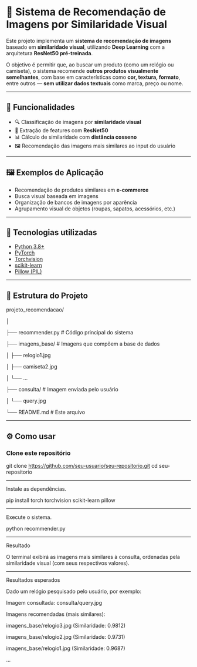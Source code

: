 # 🧠 Sistema de Recomendação de Imagens por Similaridade Visual

Este projeto implementa um **sistema de recomendação de imagens** baseado em **similaridade visual**, utilizando **Deep Learning** com a arquitetura **ResNet50 pré-treinada**.

O objetivo é permitir que, ao buscar um produto (como um relógio ou camiseta), o sistema recomende **outros produtos visualmente semelhantes**, com base em características como **cor, textura, formato**, entre outros — **sem utilizar dados textuais** como marca, preço ou nome.

---

## 🚀 Funcionalidades

- 🔍 Classificação de imagens por **similaridade visual**
- 🧠 Extração de features com **ResNet50**
- 📊 Cálculo de similaridade com **distância cosseno**
- 🖼️ Recomendação das imagens mais similares ao input do usuário

---

## 🖼️ Exemplos de Aplicação

- Recomendação de produtos similares em **e-commerce**
- Busca visual baseada em imagens
- Organização de bancos de imagens por aparência
- Agrupamento visual de objetos (roupas, sapatos, acessórios, etc.)

---

## 🧰 Tecnologias utilizadas

- [Python 3.8+](https://www.python.org/)
- [PyTorch](https://pytorch.org/)
- [Torchvision](https://pytorch.org/vision/stable/index.html)
- [scikit-learn](https://scikit-learn.org/)
- [Pillow (PIL)](https://python-pillow.org/)

---

## 📁 Estrutura do Projeto

projeto_recomendacao/

│

├── recommender.py # Código principal do sistema

├── imagens_base/ # Imagens que compõem a base de dados

│ ├── relogio1.jpg

│ ├── camiseta2.jpg

│ └── ...

├── consulta/ # Imagem enviada pelo usuário

│ └── query.jpg

└── README.md # Este arquivo

---

## ⚙️ Como usar

### Clone este repositório

git clone https://github.com/seu-usuario/seu-repositorio.git
cd seu-repositorio

---

Instale as dependências.

pip install torch torchvision scikit-learn pillow

---

Execute o sistema.

python recommender.py

---

Resultado

O terminal exibirá as imagens mais similares à consulta, ordenadas pela similaridade visual (com seus respectivos valores).

---

Resultados esperados

Dado um relógio pesquisado pelo usuário, por exemplo:

Imagem consultada: consulta/query.jpg

Imagens recomendadas (mais similares):

imagens_base/relogio3.jpg (Similaridade: 0.9812)

imagens_base/relogio2.jpg (Similaridade: 0.9731)

imagens_base/relogio1.jpg (Similaridade: 0.9687)

...
